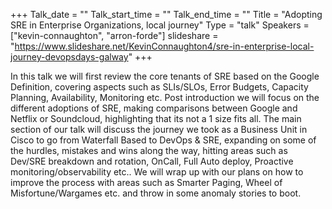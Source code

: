 +++
Talk_date = ""
Talk_start_time = ""
Talk_end_time = ""
Title = "Adopting SRE in Enterprise Organizations, local journey"
Type = "talk"
Speakers = ["kevin-connaughton", "arron-forde"]
slideshare = "https://www.slideshare.net/KevinConnaughton4/sre-in-enterprise-local-journey-devopsdays-galway"
+++

In this talk we will first review the core tenants of SRE based on the Google Definition, covering aspects such as SLIs/SLOs, Error Budgets, Capacity Planning, Availability, Monitoring etc. Post introduction we will focus on the different adoptions of SRE, making comparisons between Google and Netflix or Soundcloud, highlighting that its not a 1 size fits all. The main section of our talk will discuss the journey we took as a Business Unit in Cisco to go from Waterfall Based to DevOps & SRE, expanding on some of the hurdles, mistakes and wins along the way, hitting areas such as Dev/SRE breakdown and rotation, OnCall, Full Auto deploy, Proactive monitoring/observability etc.. We will wrap up with our plans on how to improve the process with areas such as Smarter Paging, Wheel of Misfortune/Wargames etc. and throw in some anomaly stories to boot.
